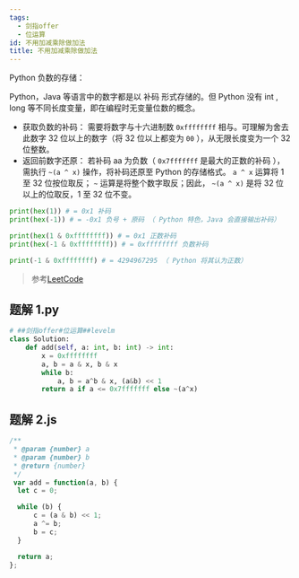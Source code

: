 ```yaml
---
tags:
  - 剑指offer
  - 位运算
id: 不用加减乘除做加法
title: 不用加减乘除做加法
---
```



Python 负数的存储：

Python，Java 等语言中的数字都是以 补码 形式存储的。但 Python 没有 int , long 等不同长度变量，即在编程时无变量位数的概念。

* 获取负数的补码： 需要将数字与十六进制数 `0xffffffff` 相与。可理解为舍去此数字 32 位以上的数字（将 32 位以上都变为 `00` ），从无限长度变为一个 32 位整数。
* 返回前数字还原： 若补码 aa 为负数（ `0x7fffffff` 是最大的正数的补码 ），需执行 `~(a ^ x)` 操作，将补码还原至 Python 的存储格式。 `a ^ x` 运算将 1 至 32 位按位取反； `~` 运算是将整个数字取反；因此， `~(a ^ x)` 是将 32 位以上的位取反，1 至 32 位不变。

```py
print(hex(1)) # = 0x1 补码
print(hex(-1)) # = -0x1 负号 + 原码 （ Python 特色，Java 会直接输出补码）

print(hex(1 & 0xffffffff)) # = 0x1 正数补码
print(hex(-1 & 0xffffffff)) # = 0xffffffff 负数补码

print(-1 & 0xffffffff) # = 4294967295 （ Python 将其认为正数）
```

> 参考[LeetCode](https://leetcode-cn.com/problems/bu-yong-jia-jian-cheng-chu-zuo-jia-fa-lcof/solution/mian-shi-ti-65-bu-yong-jia-jian-cheng-chu-zuo-ji-7/)



## 题解 1.py

```.py
# ##剑指offer#位运算##levelm
class Solution:
    def add(self, a: int, b: int) -> int:
        x = 0xffffffff
        a, b = a & x, b & x
        while b:
            a, b = a^b & x, (a&b) << 1
        return a if a <= 0x7fffffff else ~(a^x)

```

## 题解 2.js

```.js
/**
 * @param {number} a
 * @param {number} b
 * @return {number}
 */
 var add = function(a, b) {
  let c = 0;

  while (b) {
      c = (a & b) << 1;
      a ^= b;
      b = c;
  }

  return a;
};

```


